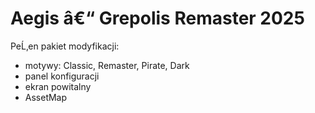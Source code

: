 ﻿# Aegis â€“ Grepolis Remaster 2025

PeĹ‚en pakiet modyfikacji:
- motywy: Classic, Remaster, Pirate, Dark
- panel konfiguracji
- ekran powitalny
- AssetMap
